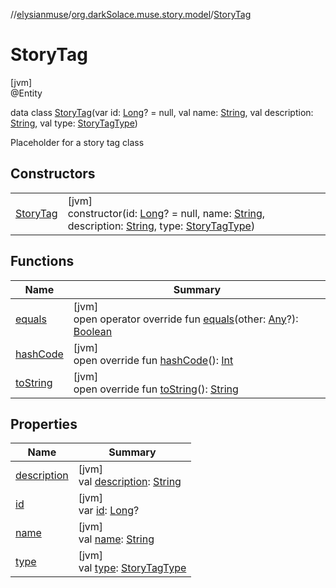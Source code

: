 //[elysianmuse](../../../index.md)/[org.darkSolace.muse.story.model](../index.md)/[StoryTag](index.md)

# StoryTag

[jvm]\
@Entity

data class [StoryTag](index.md)(var id: [Long](https://kotlinlang.org/api/latest/jvm/stdlib/kotlin/-long/index.html)? = null, val name: [String](https://kotlinlang.org/api/latest/jvm/stdlib/kotlin/-string/index.html), val description: [String](https://kotlinlang.org/api/latest/jvm/stdlib/kotlin/-string/index.html), val type: [StoryTagType](../-story-tag-type/index.md))

Placeholder for a story tag class

## Constructors

| | |
|---|---|
| [StoryTag](-story-tag.md) | [jvm]<br>constructor(id: [Long](https://kotlinlang.org/api/latest/jvm/stdlib/kotlin/-long/index.html)? = null, name: [String](https://kotlinlang.org/api/latest/jvm/stdlib/kotlin/-string/index.html), description: [String](https://kotlinlang.org/api/latest/jvm/stdlib/kotlin/-string/index.html), type: [StoryTagType](../-story-tag-type/index.md)) |

## Functions

| Name | Summary |
|---|---|
| [equals](equals.md) | [jvm]<br>open operator override fun [equals](equals.md)(other: [Any](https://kotlinlang.org/api/latest/jvm/stdlib/kotlin/-any/index.html)?): [Boolean](https://kotlinlang.org/api/latest/jvm/stdlib/kotlin/-boolean/index.html) |
| [hashCode](hash-code.md) | [jvm]<br>open override fun [hashCode](hash-code.md)(): [Int](https://kotlinlang.org/api/latest/jvm/stdlib/kotlin/-int/index.html) |
| [toString](to-string.md) | [jvm]<br>open override fun [toString](to-string.md)(): [String](https://kotlinlang.org/api/latest/jvm/stdlib/kotlin/-string/index.html) |

## Properties

| Name | Summary |
|---|---|
| [description](description.md) | [jvm]<br>val [description](description.md): [String](https://kotlinlang.org/api/latest/jvm/stdlib/kotlin/-string/index.html) |
| [id](id.md) | [jvm]<br>var [id](id.md): [Long](https://kotlinlang.org/api/latest/jvm/stdlib/kotlin/-long/index.html)? |
| [name](name.md) | [jvm]<br>val [name](name.md): [String](https://kotlinlang.org/api/latest/jvm/stdlib/kotlin/-string/index.html) |
| [type](type.md) | [jvm]<br>val [type](type.md): [StoryTagType](../-story-tag-type/index.md) |

